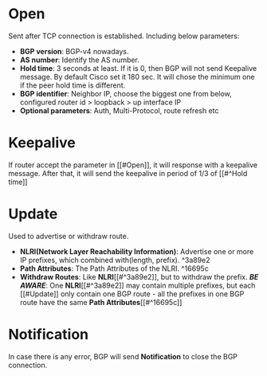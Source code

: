 # Open
Sent after TCP connection is established. Including below parameters:
* **BGP version**: BGP-v4 nowadays.
* **AS number**: Identify the AS number.
* **Hold time**: 3 seconds at least. If it is 0, then BGP will not send Keepalive message. By default Cisco set it 180 sec. It will chose the minimum one if the peer hold time is different.
* **BGP identifier**: Neighbor IP, choose the biggest one from below, configured router id > loopback > up interface IP
* **Optional parameters**: Auth, Multi-Protocol, route refresh etc
# Keepalive
If router accept the parameter in [[#Open]], it will response with a keepalive message. After that, it will send the keepalive in period of 1/3 of [[#^Hold time]]
# Update
Used to advertise or withdraw route.
* **NLRI(Network Layer Reachability Information)**: Advertise one or more IP prefixes, which combined with(length, prefix). ^3a89e2
* **Path Attributes**: The Path Attributes of the NLRI. ^16695c
* **Withdraw Routes**: Like **NLRI**[[#^3a89e2]], but to withdraw the prefix.
***BE AWARE***: One **NLRI**[[#^3a89e2]] may contain multiple prefixes, but each [[#Update]] only contain one BGP route - all the prefixes in one BGP route have the same **Path Attributes**[[#^16695c]]
# Notification
In case there is any error, BGP will send **Notification** to close the BGP connection.